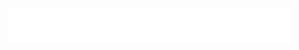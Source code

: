 <h1 align="center">
  <img src="https://raw.githubusercontent.com/AlexRL0/AlexRL0/master/name.svg" alt="Alex" />
</h1>
